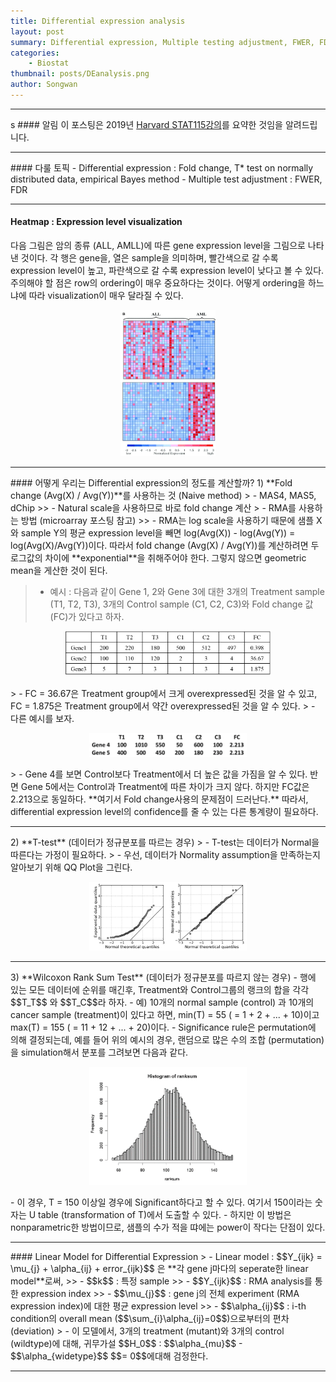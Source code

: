 ```yaml
---
title: Differential expression analysis
layout: post
summary: Differential expression, Multiple testing adjustment, FWER, FDR
categories:
    - Biostat
thumbnail: posts/DEanalysis.png
author: Songwan
---
```

<script type="text/javascript" src="https://cdn.mathjax.org/mathjax/latest/MathJax.js?config=default"></script>

<hr>s
#### 알림
이 포스팅은 2019년 <a href="https://canvas.harvard.edu/courses/49497/pages/course-schedule" target="_blank"> Harvard STAT115강의</a>를 요약한 것임을 알려드립니다.
<hr>
#### 다룰 토픽  
- Differential expression : Fold change, T* test on normally distributed data, empirical Bayes method
- Multiple test adjustment : FWER, FDR
<hr>

#### Heatmap : Expression level visualization
다음 그림은 암의 종류 (ALL, AMLL)에 따른 gene expression level을 그림으로 나타낸 것이다. 각 행은 gene을, 열은 sample을 의미하며, 빨간색으로 갈 수록 expression level이 높고, 파란색으로 갈 수록 expression level이 낮다고 볼 수 있다. 주의해야 할 점은 row의 ordering이 매우 중요하다는 것이다. 어떻게 ordering을 하느냐에 따라 visualization이 매우 달라질 수 있다.
<p align="center"> <img src="/assets/img/posts/DEanalysis2.png"  width="30%"></p>

<hr>
#### 어떻게 우리는 Differential expression의 정도를 계산할까?  
1) **Fold change (Avg(X) / Avg(Y))**를 사용하는 것 (Naive method)
> - MAS4, MAS5, dChip
>> - Natural scale을 사용하므로 바로 fold change 계산
> - RMA를 사용하는 방법 (microarray 포스팅 참고)
>> -  RMA는 log scale을 사용하기 때문에 샘플 X와 sample Y의 평균 expression level을 빼면 log(Avg(X)) - log(Avg(Y)) = log(Avg(X)/Avg(Y))이다. 따라서 fold change (Avg(X) / Avg(Y))를 계산하려면 두 로그값의 차이에 **exponential**을 취해주어야 한다. 그렇지 않으면 geometric mean을 게산한 것이 된다.  

> - 예시 : 다음과 같이 Gene 1, 2와 Gene 3에 대한 3개의 Treatment sample (T1, T2, T3), 3개의 Control sample (C1, C2, C3)와 Fold change 값 (FC)가 있다고 하자.  
<p align="center"> <img src="/assets/img/posts/deexample.png"  width="65%"></p>  
> - FC = 36.67은 Treatment group에서 크게 overexpressed된 것을 알 수 있고, FC = 1.875은 Treatment group에서 약간 overexpressed된 것을 알 수 있다.    
> - 다른 예시를 보자.  
<p align="center"> <img src="/assets/img/posts/deexample2.png"  width="50%"></p>  
> - Gene 4를 보면 Control보다 Treatment에서 더 높은 값을 가짐을 알 수 있다. 반면 Gene 5에서는 Control과 Treatment에 따른 차이가 크지 않다. 하지만 FC값은 2.213으로 동일하다. **여기서 Fold change사용의 문제점이 드러난다.**  따라서, differential expression level의 confidence를 줄 수 있는 다른 통계량이 필요하다.
<hr>
2) **T-test** (데이터가 정규분포를 따르는 경우)
> - T-test는 데이터가 Normal을 따른다는 가정이 필요하다.
> - 우선, 데이터가 Normality assumption을 만족하는지 알아보기 위해 QQ Plot을 그린다.
<p align="center"> <img src="/assets/img/posts/qqplot.png"  width="50%"></p>  
<hr>
3) **Wilcoxon Rank Sum Test** (데이터가 정규분포를 따르지 않는 경우)
- 행에 있는 모든 데이터에 순위를 매긴후, Treatment와 Control그룹의 랭크의 합을 각각 $$T_T$$ 와 $$T_C$$라 하자.
- 예) 10개의 normal sample (control) 과 10개의 cancer sample (treatment)이 있다고 하면, min(T) = 55 ( = 1 + 2 + ... + 10)이고 max(T) = 155 ( = 11 + 12 + ... + 20)이다.
- Significance rule은 permutation에 의해 결정되는데, 예를 들어 위의 예시의 경우, 랜덤으로 많은 수의 조합 (permutation)을 simulation해서 분포를 그려보면 다음과 같다.
<p align="center"> <img src="/assets/img/posts/permutation.png"  width="50%"></p>  
- 이 경우, T = 150 이상일 경우에 Significant하다고 할 수 있다. 여기서 150이라는 숫자는 U table (transformation of T)에서 도출할 수 있다.
- 하지만 이 방법은 nonparametric한 방법이므로, 샘플의 수가 적을 땨에는 power이 작다는 단점이 있다.
<hr>
#### Linear Model for Differential Expression
> - Linear model : $$Y_{ijk} = \mu_{j} + \alpha_{ij} + error_{ijk}$$ 은 **각 gene j마다의 seperate한 linear model**로써,
>> - $$k$$ : 특정 sample
>> - $$Y_{ijk}$$ : RMA analysis를 통한 expression index
>> - $$\mu_{j}$$ : gene j의 전체 experiment (RMA expression index)에 대한 평균 expression level
>> - $$\alpha_{ij}$$ : i-th condition의 overall mean ($$\sum_{i}\alpha_{ij}=0$$)으로부터의 편차(deviation)
> - 이 모델에서, 3개의 treatment (mutant)와 3개의 control (wildtype)에 대해, 귀무가설 $$H_0$$ : $$\alpha_{mu}$$ - $$\alpha_{widetype}$$ $$= 0$$에대해 검정한다.

<hr>

